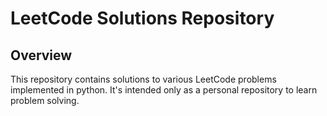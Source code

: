 # LeetCode Solutions Repository

## Overview
This repository contains solutions to various LeetCode problems implemented in python. It's intended only as a personal repository to learn problem solving.
